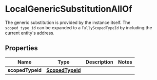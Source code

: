 

# LocalGenericSubstitutionAllOf

The generic substitution is provided by the instance itself. The `scoped_type_id` can be expanded to a `FullyScopedTypeId` by including the current entity's address. 

## Properties

| Name | Type | Description | Notes |
|------------ | ------------- | ------------- | -------------|
|**scopedTypeId** | [**ScopedTypeId**](ScopedTypeId.md) |  |  |



